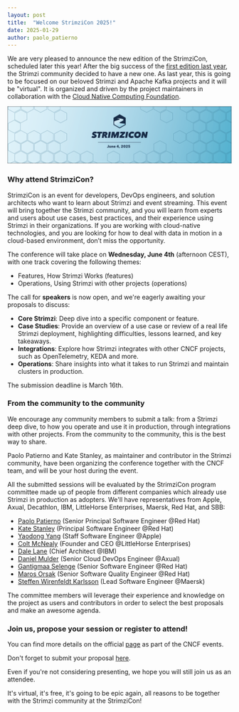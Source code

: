 ```yaml
---
layout: post
title:  "Welcome StrimziCon 2025!"
date: 2025-01-29
author: paolo_patierno
---
```


We are very pleased to announce the new edition of the StrimziCon, scheduled later this year!
After the big success of the [first edition last year](https://strimzi.io/blog/2024/06/06/strimzicon2024-roundup/), the Strimzi community decided to have a new one.
As last year, this is going to be focused on our beloved Strimzi and Apache Kafka projects and it will be "virtual".
It is organized and driven by the project maintainers in collaboration with the [Cloud Native Computing Foundation](https://www.cncf.io/).

<!--more-->

![StrimziCon 2025 Banner](/assets/images/posts/2025-01-29-strimzicon2025-banner.png)

### Why attend StrimziCon?

StrimziCon is an event for developers, DevOps engineers, and solution architects who want to learn about Strimzi and event streaming.
This event will bring together the Strimzi community, and you will learn from experts and users about use cases, best practices, and their experience using Strimzi in their organizations.
If you are working with cloud-native technologies, and you are looking for how to deal with data in motion in a cloud-based environment, don’t miss the opportunity.

The conference will take place on <b>Wednesday, June 4th</b> (afternoon CEST), with one track covering the following themes:

* Features, How Strimzi Works (features)
* Operations, Using Strimzi with other projects (operations)

The call for <b>speakers</b> is now open, and we're eagerly awaiting your proposals to discuss:

* <b>Core Strimzi</b>: Deep dive into a specific component or feature.
* <b>Case Studies</b>: Provide an overview of a use case or review of a real life Strimzi deployment, highlighting difficulties, lessons learned, and key takeaways.
* <b>Integrations</b>: Explore how Strimzi integrates with other CNCF projects, such as OpenTelemetry, KEDA and more.
* <b>Operations</b>: Share insights into what it takes to run Strimzi and maintain clusters in production.

The submission deadline is March 16th.

### From the community to the community

We encourage any community members to submit a talk: from a Strimzi deep dive, to how you operate and use it in production, through integrations with other projects.
From the community to the community, this is the best way to share.

Paolo Patierno and Kate Stanley, as maintainer and contributor in the Strimzi community, have been organizing the conference together with the CNCF team, and will be your host during the event.

All the submitted sessions will be evaluated by the StrimziCon program committee made up of people from different companies which already use Strimzi in production as adopters.
We'll have representatives from Apple, Axual, Decathlon, IBM, LittleHorse Enterprises, Maersk, Red Hat, and SBB:

* [Paolo Patierno](https://www.linkedin.com/in/paolopatierno/) (Senior Principal Software Engineer @Red Hat)
* [Kate Stanley](https://www.linkedin.com/in/katherine-kate-stanley-3796b579/) (Principal Software Engineer @Red Hat)
* [Yaodong Yang](https://www.linkedin.com/in/yaodongyang/) (Staff Software Engineer @Apple)
* [Colt McNealy](https://www.linkedin.com/in/colt-mcnealy-900b7a148/) (Founder and CEO @LittleHorse Enterprises)
* [Dale Lane](https://www.linkedin.com/in/dalelane/) (Chief Architect @IBM)
* [Daniel Mulder](https://www.linkedin.com/in/daniel-mulder-81923981/) (Senior Cloud DevOps Engineer @Axual)
* [Gantigmaa Selenge](https://www.linkedin.com/in/gselenge/) (Senior Software Engineer @Red Hat)
* [Maros Orsak](https://www.linkedin.com/in/majkl-orsak/) (Senior Software Quality Engineer @Red Hat)
* [Steffen Wirenfeldt Karlsson](https://www.linkedin.com/in/steffenwk/) (Lead Software Engineer @Maersk)

The committee members will leverage their experience and knowledge on the project as users and contributors in order to select the best proposals and make an awesome agenda.

### Join us, propose your session or register to attend!

You can find more details on the official [page](https://community.cncf.io/events/details/cncf-virtual-project-events-hosted-by-cncf-presents-strimzicon-2025-virtual/) as part of the CNCF events.

Don't forget to submit your proposal [here](https://sessionize.com/strimzicon-2025/).

Even if you're not considering presenting, we hope you will still join us as an attendee.

It's virtual, it's free, it's going to be epic again, all reasons to be together with the Strimzi community at the StrimziCon!